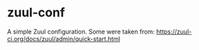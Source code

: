 # zuul-conf

A simple Zuul configuration.
Some were taken from: https://zuul-ci.org/docs/zuul/admin/quick-start.html
